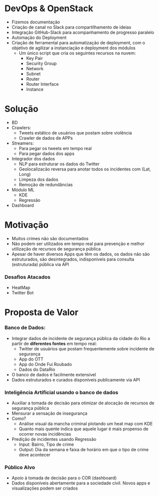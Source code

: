# DevOps & OpenStack
- Fizemos documentação
- Criação de canal no Slack para compartilhamento de ideias
- Integração GitHub-Slack para acompanhamento de progresso paralelo
- Automação do Deployment
- Criação de ferramental para automatização de deployment, com o objetivo de agilizar a instanciação e deployment dos módulos
  - Um único script que cria os seguintes recursos na nuvem:
     - Key Pair
     - Security Group
     - Network
     - Subnet
     - Router
     - Router Interface
     - Instance 
   

# Solução
-	BD
-	Crawlers:
    -	Tweets estático de usuários que postam sobre violência
    -	Crawler de dados de APPs
-	Streamers:
    - Para pegar os tweets em tempo real
    - Para pegar dados dos apps
-	Integrador dos dados
    - NLP para estruturar os dados do Twitter
    -	Geolocalizacão reversa para anotar todos os incidentes com (Lat, Long)
    -	Limpeza dos dados
    -	Remoção de redundâncias
-	Módulo ML
    - KDE
    - Regressão
- Dashboard

# Motivação
-	Muitos crimes não são documentados
-	Não podem ser utilizados em tempo real para prevenção e melhor utilização de recursos de segurança pública
-	Apesar de haver diversos Apps que têm os dados, os dados não são estruturados, são desintegrados, indisponíveis para consulta (estruturada) pública via API

### Desafios Atacados
-	HeatMap 
- Twitter Bot


# Proposta de Valor
###	Banco de Dados:	
-	Integrar dados de incidente de segurança pública da cidade do Rio a partir de **diferentes fontes** em tempo real:
    -	Twitter de usuários que postam frequentemente sobre incidente de segurança
    - App do OTT
    - App do Onde Fui Roubado
     - Dados do DataRio
- O banco de dados é facilmente extensível
-	Dados estruturados e curados disponíveis publicamente via API


###	Inteligência Artificial usando o banco de dados
-	Auxiliar a tomada de decisão para otimizar de alocação de recursos de segurança pública
- Mensurar a sensação de insegurança
-	Como? 
    -	Análise visual da mancha criminal plotando um heat map com KDE
    -	Quanto mais quente indica que aquele lugar é mais propenso de ocorrer novas incidências
- Predição de incidentes usando Regressão
    -	Input: Bairro, Tipo de crime
    - Output: Dia da semana e faixa de horário em que o tipo de crime deve acontecer

### Público Alvo
-	Apoio à tomada de decisão para o COR (dashboard)
-	Dados disponíveis abertamente para a sociedade civil. Novos apps e visualizações podem ser criados 
